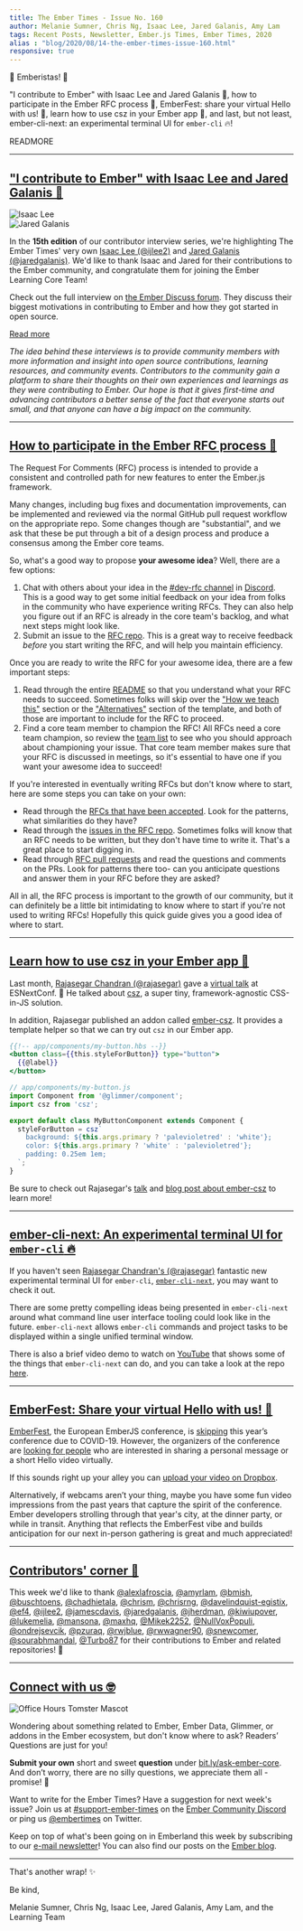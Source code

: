```yaml
---
title: The Ember Times - Issue No. 160
author: Melanie Sumner, Chris Ng, Isaac Lee, Jared Galanis, Amy Lam
tags: Recent Posts, Newsletter, Ember.js Times, Ember Times, 2020
alias : "blog/2020/08/14-the-ember-times-issue-160.html"
responsive: true
---
```


👋 Emberistas! 🐹

"I contribute to Ember" with Isaac Lee and Jared Galanis 🙌,
how to participate in the Ember RFC process 🚀,
EmberFest: share your virtual Hello with us! 🐹,
learn how to use csz in your Ember app 🌟,
and last, but not least, ember-cli-next: an experimental terminal UI for `ember-cli` 🔥!

READMORE

---

## ["I contribute to Ember" with Isaac Lee and Jared Galanis 🙌](https://discuss.emberjs.com/t/i-contribute-to-ember-with-isaac-lee-and-jared-galanis/18127)

<div class="float-right padded portrait-frame">
  <img alt="Isaac Lee" title="Isaac Lee - Contributor to Ember" src="/images/blog/emberjstimes/isaac_lee.jpg" />
</div>

<div class="float-right padded portrait-frame">
  <img alt="Jared Galanis" title="Jared Galanis - Contributor to Ember" src="/images/blog/emberjstimes/jared_galanis.jpg" />
</div>

In the **15th edition** of our contributor interview series, we're highlighting The Ember Times' very own [Isaac Lee (@ijlee2)](https://github.com/ijlee2) and [Jared Galanis (@jaredgalanis)](https://github.com/jaredgalanis). We'd like to thank Isaac and Jared for their contributions to the Ember community, and congratulate them for joining the Ember Learning Core Team!

Check out the full interview on [the Ember Discuss forum](https://discuss.emberjs.com/t/i-contribute-to-ember-with-isaac-lee-and-jared-galanis/18127). They discuss their biggest motivations in contributing to Ember and how they got started in open source.

<a class="ember-button ember-button--centered" href="https://discuss.emberjs.com/t/i-contribute-to-ember-with-isaac-lee-and-jared-galanis/18127">Read more</a>

<p style="font-style: italic;">The idea behind these interviews is to provide community members with more information and insight into open source contributions, learning resources, and community events. Contributors to the community gain a platform to share their thoughts on their own experiences and learnings as they were contributing to Ember. Our hope is that it gives first-time and advancing contributors a better sense of the fact that everyone starts out small, and that anyone can have a big impact on the community.</p>

---

## [How to participate in the Ember RFC process 🚀](https://github.com/emberjs/rfcs/)

The Request For Comments (RFC) process is intended to provide a consistent and controlled path for new features to enter the Ember.js framework.

Many changes, including bug fixes and documentation improvements, can be implemented and reviewed via the normal GitHub pull request workflow on the appropriate repo. Some changes though are "substantial", and we ask that these be put through a bit of a design process and produce a consensus among the Ember core teams.

So, what's a good way to propose **your awesome idea**? Well, there are a few options: 

1. Chat with others about your idea in the [#dev-rfc channel](https://discord.com/channels/480462759797063690/500803406676492298) in [Discord](https://discord.gg/emberjs). This is a good way to get some initial feedback on your idea from folks in the community who have experience writing RFCs. They can also help you figure out if an RFC is already in the core team's backlog, and what next steps might look like. 
1. Submit an issue to the [RFC repo](https://github.com/emberjs/rfcs/). This is a great way to receive feedback <span style="font-style: italic;">before</span> you start writing the RFC, and will help you maintain efficiency.

Once you are ready to write the RFC for your awesome idea, there are a few important steps: 

1. Read through the entire [README](https://github.com/emberjs/rfcs/) so that you understand what your RFC needs to succeed. Sometimes folks will skip over the ["How we teach this"](https://github.com/emberjs/rfcs/blob/master/0000-template.md#how-we-teach-this) section or the ["Alternatives"](https://github.com/emberjs/rfcs/blob/master/0000-template.md#alternatives) section of the template, and both of those are important to include for the RFC to proceed. 
1. Find a core team member to champion the RFC! All RFCs need a core team champion, so review the [team list](https://emberjs.com/teams/) to see who you should approach about championing your issue. That core team member makes sure that your RFC is discussed in meetings, so it's essential to have one if you want your awesome idea to succeed! 

If you're interested in eventually writing RFCs but don't know where to start, here are some steps you can take on your own:

* Read through the [RFCs that have been accepted](https://emberjs.github.io/rfcs/introduction.html). Look for the patterns, what similarities do they have?
* Read through the [issues in the RFC repo](https://github.com/emberjs/rfcs/issues). Sometimes folks will know that an RFC needs to be written, but they don't have time to write it. That's a great place to start digging in.
* Read through [RFC pull requests](https://github.com/emberjs/rfcs/pulls) and read the questions and comments on the PRs. Look for patterns there too- can you anticipate questions and answer them in your RFC before they are asked?

All in all, the RFC process is important to the growth of our community, but it can definitely be a little bit intimidating to know where to start if you're not used to writing RFCs! Hopefully this quick guide gives you a good idea of where to start.

---

## [Learn how to use csz in your Ember app 🌟](https://dev.to/rajasegar/ember-csz-a-css-in-js-solution-for-styling-in-ember-2mpp)

Last month, [Rajasegar Chandran (@rajasegar)](https://github.com/rajasegar) gave a [virtual talk](https://www.youtube.com/watch?v=uZrVHGEjLhs) at ESNextConf. 🎉 He talked about [csz](https://github.com/lukejacksonn/csz), a super tiny, framework-agnostic CSS-in-JS solution.

In addition, Rajasegar published an addon called [ember-csz](https://github.com/rajasegar/ember-csz). It provides a template helper so that we can try out `csz` in our Ember app.

```handlebars
{{!-- app/components/my-button.hbs --}}
<button class={{this.styleForButton}} type="button">
  {{@label}}
</button>
```

```javascript
// app/components/my-button.js
import Component from '@glimmer/component';
import csz from 'csz';

export default class MyButtonComponent extends Component {
  styleForButton = csz`
    background: ${this.args.primary ? 'palevioletred' : 'white'};
    color: ${this.args.primary ? 'white' : 'palevioletred'};
    padding: 0.25em 1em;
  `;
}
```

Be sure to check out Rajasegar's [talk](https://www.youtube.com/watch?v=uZrVHGEjLhs) and [blog post about ember-csz](https://dev.to/rajasegar/ember-csz-a-css-in-js-solution-for-styling-in-ember-2mpp) to learn more!

---

## [ember-cli-next: An experimental terminal UI for `ember-cli` 🔥](https://twitter.com/rajasegar_c/status/1292731035164188673)

If you haven't seen [Rajasegar Chandran's (@rajasegar)](https://github.com/rajasegar) fantastic new experimental terminal UI for `ember-cli`, [`ember-cli-next`](https://github.com/rajasegar/ember-cli-next), you may want to check it out.

There are some pretty compelling ideas being presented in `ember-cli-next` around what command line user interface tooling could look like in the future. `ember-cli-next` allows `ember-cli` commands and project tasks to be displayed within a single unified terminal window.

There is also a brief video demo to watch on [YouTube](https://www.youtube.com/watch?v=do9sRiOxenA&feature=youtu.be) that shows some of the things that `ember-cli-next` can do, and you can take a look at the repo [here](https://github.com/rajasegar/ember-cli-next).

---

## [EmberFest: Share your virtual Hello with us! 🐹](https://mailchi.mp/a241158d3c66/welcome-to-the-line-up-of-emberfest-6442608?e=7124c8fef8)

[EmberFest](http://emberfest.eu/), the European EmberJS conference, is [skipping](https://twitter.com/EmberFest/status/1263453851459497984) this year’s conference due to COVID-19. However, the organizers of the conference are [looking for people](https://mailchi.mp/a241158d3c66/welcome-to-the-line-up-of-emberfest-6442608?e=7124c8fef8) who are interested in sharing a personal message or a short Hello video virtually.

If this sounds right up your alley you can [upload your video on Dropbox](https://www.dropbox.com/request/4YAbKdJmvD9E0yqjVsz4).

Alternatively, if webcams aren’t your thing, maybe you have some fun video impressions from the past years that capture the spirit of the conference. Ember developers strolling through that year's city, at the dinner party, or while in transit. Anything that reflects the EmberFest vibe and builds anticipation for our next in-person gathering is great and much appreciated!

---

## [Contributors' corner 👏](https://guides.emberjs.com/release/contributing/repositories/)

<p>This week we'd like to thank <a href="https://github.com/alexlafroscia" rel="noopener noreferrer" target="_blank">@alexlafroscia</a>, <a href="https://github.com/amyrlam" rel="noopener noreferrer" target="_blank">@amyrlam</a>, <a href="https://github.com/bmish" rel="noopener noreferrer" target="_blank">@bmish</a>, <a href="https://github.com/buschtoens" rel="noopener noreferrer" target="_blank">@buschtoens</a>, <a href="https://github.com/chadhietala" rel="noopener noreferrer" target="_blank">@chadhietala</a>, <a href="https://github.com/chrism" rel="noopener noreferrer" target="_blank">@chrism</a>, <a href="https://github.com/chrisrng" rel="noopener noreferrer" target="_blank">@chrisrng</a>, <a href="https://github.com/davelindquist-egistix" rel="noopener noreferrer" target="_blank">@davelindquist-egistix</a>, <a href="https://github.com/ef4" rel="noopener noreferrer" target="_blank">@ef4</a>, <a href="https://github.com/ijlee2" rel="noopener noreferrer" target="_blank">@ijlee2</a>, <a href="https://github.com/jamescdavis" rel="noopener noreferrer" target="_blank">@jamescdavis</a>, <a href="https://github.com/jaredgalanis" rel="noopener noreferrer" target="_blank">@jaredgalanis</a>, <a href="https://github.com/jherdman" rel="noopener noreferrer" target="_blank">@jherdman</a>, <a href="https://github.com/kiwiupover" rel="noopener noreferrer" target="_blank">@kiwiupover</a>, <a href="https://github.com/lukemelia" rel="noopener noreferrer" target="_blank">@lukemelia</a>, <a href="https://github.com/mansona" rel="noopener noreferrer" target="_blank">@mansona</a>, <a href="https://github.com/maxhq" rel="noopener noreferrer" target="_blank">@maxhq</a>, <a href="https://github.com/Mikek2252" rel="noopener noreferrer" target="_blank">@Mikek2252</a>, <a href="https://github.com/NullVoxPopuli" rel="noopener noreferrer" target="_blank">@NullVoxPopuli</a>, <a href="https://github.com/ondrejsevcik" rel="noopener noreferrer" target="_blank">@ondrejsevcik</a>, <a href="https://github.com/pzuraq" rel="noopener noreferrer" target="_blank">@pzuraq</a>, <a href="https://github.com/rwjblue" rel="noopener noreferrer" target="_blank">@rwjblue</a>, <a href="https://github.com/rwwagner90" rel="noopener noreferrer" target="_blank">@rwwagner90</a>, <a href="https://github.com/snewcomer" rel="noopener noreferrer" target="_blank">@snewcomer</a>, <a href="https://github.com/sourabhmandal" rel="noopener noreferrer" target="_blank">@sourabhmandal</a>, <a href="https://github.com/Turbo87" rel="noopener noreferrer" target="_blank">@Turbo87</a> for their contributions to Ember and related repositories! 💖</p>

---

## [Connect with us 🤓](https://docs.google.com/forms/d/e/1FAIpQLScqu7Lw_9cIkRtAiXKitgkAo4xX_pV1pdCfMJgIr6Py1V-9Og/viewform)

<div class="blog-row">
  <img class="float-right small transparent padded" alt="Office Hours Tomster Mascot" title="Readers' Questions" src="/images/tomsters/officehours.png" />

  <p>Wondering about something related to Ember, Ember Data, Glimmer, or addons in the Ember ecosystem, but don't know where to ask? Readers’ Questions are just for you!</p>

  <p><strong>Submit your own</strong> short and sweet <strong>question</strong> under <a href="https://bit.ly/ask-ember-core" target="rq">bit.ly/ask-ember-core</a>. And don’t worry, there are no silly questions, we appreciate them all - promise! 🤞</p>

  <p>Want to write for the Ember Times? Have a suggestion for next week's issue? Join us at <a href="https://discordapp.com/channels/480462759797063690/485450546887786506">#support-ember-times</a> on the <a href="https://discordapp.com/invite/zT3asNS">Ember Community Discord</a> or ping us <a href="https://twitter.com/embertimes">@embertimes</a> on Twitter.</p>

  <p>Keep on top of what's been going on in Emberland this week by subscribing to our <a href="https://the-emberjs-times.ongoodbits.com/">e-mail newsletter</a>! You can also find our posts on the <a href="https://emberjs.com/blog/tags/newsletter.html">Ember blog</a>.</p>
</div>

---

That's another wrap! ✨

Be kind,

Melanie Sumner, Chris Ng, Isaac Lee, Jared Galanis, Amy Lam, and the Learning Team
